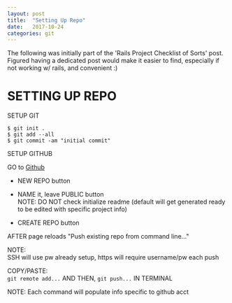 ```yaml
---
layout: post
title:  "Setting Up Repo"
date:   2017-10-24
categories: git
---
```


The following was initially part of the 'Rails Project Checklist of Sorts' post. Figured having a dedicated post would make it easier to find, especially if not working w/ rails, and convenient :)

# SETTING UP REPO  

SETUP GIT  

  `$ git init .`  
  `$ git add --all`  
  `$ git commit -am "initial commit"`  


SETUP GITHUB  

GO to [Github](https://github.com)  

- NEW REPO button  

- NAME it, leave PUBLIC button  
NOTE: DO NOT check initialize readme (default will get generated ready to be edited with specific project info)  

- CREATE REPO button  

AFTER page reloads
"Push existing repo from command line..."  

NOTE:  
SSH will use pw already setup, https will require username/pw each push
  
COPY/PASTE:  
`git remote add...` AND THEN, `git push...` IN TERMINAL  

NOTE: Each command will populate info specific to github acct  
 
